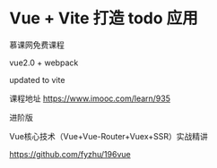 # Vue + Vite 打造 todo 应用 


慕课网免费课程

vue2.0 + webpack  

updated to vite 

课程地址
https://www.imooc.com/learn/935


进阶版

Vue核心技术（Vue+Vue-Router+Vuex+SSR）实战精讲

https://github.com/fyzhu/196vue

